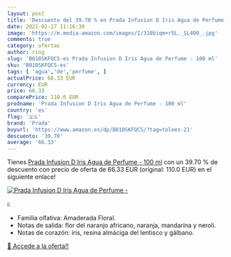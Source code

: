 ```yaml
---
layout: post
title: 'Descuento del 39.70 % en Prada Infusion D Iris Agua de Perfume - '
date: 2021-02-27 11:16:39
image: 'https://m.media-amazon.com/images/I/310biqm+r5L._SL400_.jpg'
comments: true
category: ofertas
author: ring
slug: 'B010SKFQCS-es Prada Infusion D Iris Agua de Perfume - 100 ml'
sku: 'B010SKFQCS-es'
tags: [ 'agua','de','perfume', ]
actualPrice: 66.33 EUR
currency: EUR
price: 66.33
comparePrice: 110.0 EUR
prodname: 'Prada Infusion D Iris Agua de Perfume - 100 ml'
country: 'es'
flag: '🇪🇸'
brand: 'Prada'
buyurl: 'https://www.amazon.es/dp/B010SKFQCS/?tag=tolees-21'
descuento: '39.70'
average: '66.33'
---
```


Tienes [Prada Infusion D Iris Agua de Perfume - 100 ml](https://www.amazon.es/dp/B010SKFQCS/?tag=tolees-21) con un 39.70 % de descuento con precio de oferta de 66.33 EUR (original: 110.0 EUR) en el siguiente enlace!

[![Prada Infusion D Iris Agua de Perfume - ](https://m.media-amazon.com/images/I/310biqm+r5L._SL400_.jpg)](https://www.amazon.es/dp/B010SKFQCS/?tag=tolees-21)

ℹ️:

- Familia olfativa: Amaderada Floral.
- Notas de salida: flor del naranjo africano, naranja, mandarina y neroli.
- Notas de corazón: iris, resina almáciga del lentisco y gálbano.

[🛒 Accede a la oferta!!](https://www.amazon.es/dp/B010SKFQCS/?tag=tolees-21)

